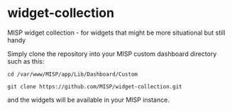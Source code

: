 # widget-collection
MISP widget collection - for widgets that might be more situational but still handy

Simply clone the repository into your MISP custom dashboard directory such as this:

`cd /var/www/MISP/app/Lib/Dashboard/Custom`

`git clone https://github.com/MISP/widget-collection.git`

and the widgets will be available in your MISP instance.
